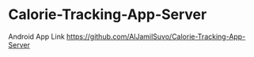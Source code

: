 # Calorie-Tracking-App-Server

Android App Link  https://github.com/AlJamilSuvo/Calorie-Tracking-App-Server
